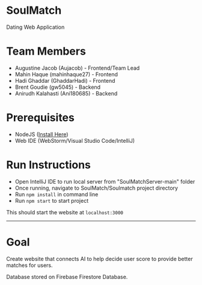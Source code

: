 # SoulMatch
Dating Web Application

# Team Members
- Augustine Jacob (Aujacob) - Frontend/Team Lead
- Mahin Haque (mahinhaque27) - Frontend
- Hadi Ghaddar (GhaddarHadi) - Frontend
- Brent Goudie (gw5045) - Backend
- Anirudh Kalahasti (Ani180685) - Backend

# Prerequisites
- NodeJS ([Install Here](https://nodejs.org/en/))
- Web IDE (WebStorm/Visual Studio Code/IntelliJ)

# Run Instructions
- Open IntelliJ IDE to run local server from "SoulMatchServer-main" folder
- Once running, navigate to SoulMatch/Soulmatch project directory
- Run `npm install` in command line
- Run `npm start` to start project

This should start the website at `localhost:3000`

---
# Goal
Create website that connects AI to help decide user score to provide better matches for users.

Database stored on Firebase Firestore Database.